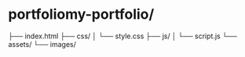 # portfoliomy-portfolio/
├── index.html
├── css/
│   └── style.css
├── js/
│   └── script.js
└── assets/
    └── images/